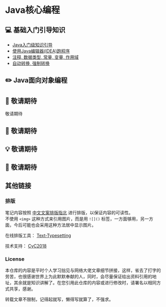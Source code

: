 Java核心编程
=====
## :computer: 基础入门引导知识 
- [Java入门级知识引导](https://github.com/KissMyLady/Java/blob/master/Note/a_base_getone.md)    
- [使用Java编辑器(IDEA)跑程序](https://github.com/KissMyLady/Java/blob/master/Note/a_base_idea.md)  
- [注释, 数据类型, 常量, 变量, 作用域](https://github.com/KissMyLady/Java/blob/master/Note/a_base_variable.md)  
- [自动转换, 强制转换](https://github.com/KissMyLady/Java/blob/master/Note/a_base_change.md)    

## :pencil2: Java面向对象编程  

## :floppy_disk: 敬请期待
敬请期待

## :wrench:  敬请期待

## :bulb: 敬请期待 

## :watermelon: 敬请期待

## 其他链接   

### 排版    

笔记内容按照 [中文文案排版指北](https://github.com/sparanoid/chinese-copywriting-guidelines) 进行排版，以保证内容的可读性。  
不使用 `<img>` 这种方式来引用图片，而是用 `![]()` 标签，一方面够用，另一方面，今后可能也会采用这种方法居中显示图片。  

在线排版工具： [Text-Typesetting](https://github.com/CyC2018/Text-Typesetting)  

技术支持： [CyC2018](https://github.com/CyC2018/Text-Typesetting)  

### License  
本仓库的内容是平时个人学习拙见与网络大佬文章细节拼接，这样，省去了打字的劳苦，也很感谢世界上为此默默奉献的人，同时，会尽量保证给出资料引用的地址，其余就是知识讲解了。在您引用此仓库的内容或进行修改时，请署名以相同方式共享，感谢。  

转载文章不限制，记得起就写，懒得写就算了，不强求。  

